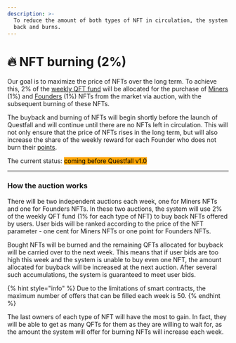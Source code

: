 ```yaml
---
description: >-
  To reduce the amount of both types of NFT in circulation, the system buys them
  back and burns.
---
```


# 🔥 NFT burning (2%)

Our goal is to maximize the price of NFTs over the long term. To achieve this, 2% of the [weekly QFT fund](../tokenomics/questfall-tokens-qft.md) will be allocated for the purchase of [Miners ](../nfts/miners-nft.md)(1%) and [Founders](../nfts/founders-nft.md) (1%) NFTs from the market via auction, with the subsequent burning of these NFTs.

The buyback and burning of NFTs will begin shortly before the launch of Questfall and will continue until there are no NFTs left in circulation. This will not only ensure that the price of NFTs rises in the long term, but will also increase the share of the weekly reward for each Founder who does not burn their [points](../nfts/founders-nft.md).



The current status: <mark style="background-color:orange;">coming before Questfall v1.0</mark>&#x20;

***

### How the auction works

There will be two independent auctions each week, one for Miners NFTs and one for Founders NFTs. In these two auctions, the system will use 2% of the weekly QFT fund (1% for each type of NFT) to buy back NFTs offered by users. User bids will be ranked according to the price of the NFT parameter - one cent for Miners NFTs or one point for Founders NFTs.

Bought NFTs will be burned and the remaining QFTs allocated for buyback will be carried over to the next week. This means that if user bids are too high this week and the system is unable to buy even one NFT, the amount allocated for buyback will be increased at the next auction. After several such accumulations, the system is guaranteed to meet user bids.

{% hint style="info" %}
Due to the limitations of smart contracts, the maximum number of offers that can be filled each week is 50.
{% endhint %}

The last owners of each type of NFT will have the most to gain. In fact, they will be able to get as many QFTs for them as they are willing to wait for, as the amount the system will offer for burning NFTs will increase each week.
